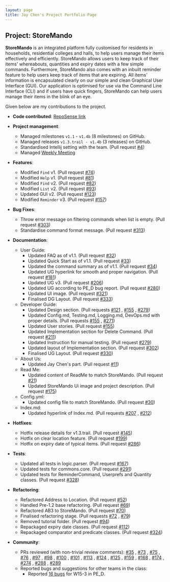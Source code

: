 ```yaml
---
layout: page 
title: Jay Chen's Project Portfolio Page
---
```


## Project: StoreMando

**StoreMando** is an integrated platform fully customised for residents in households, residential colleges and halls,
to help users manage their items effectively and efficiently. StoreMando allows users to keep track of their items'
whereabouts, quantities and expiry dates with a few simple commands. Furthermore, StoreMando also comes with an inbuilt
reminder feature to help users keep track of items that are expiring. All items' information is encapsulated clearly on
our simple and clean Graphical User Interface (GUI). Our application is optimised for use via the Command Line
Interface (CLI) and if users have quick fingers, StoreMando can help users manage their items in the blink of an eye.

Given below are my contributions to the project.

* **Code
  contributed**: [RepoSense link](https://nus-cs2103-ay2021s2.github.io/tp-dashboard/?search=&sort=groupTitle&sortWithin=title&since=2021-02-19&timeframe=commit&mergegroup=&groupSelect=groupByRepos&breakdown=false&tabOpen=true&tabType=authorship&zFR=false&tabAuthor=JayChenYJ&tabRepo=AY2021S2-CS2103T-W10-2%2Ftp%5Bmaster%5D&authorshipIsMergeGroup=false&authorshipFileTypes=docs~functional-code~test-code&authorshipIsBinaryFileTypeChecked=false)

* **Project management**:
    * Managed milestones `v1.1` - `v1.4b` (8 milestones) on GitHub.
    * Managed releases `v1.3.trail - v1.4b` (3 releases) on GitHub.
    * Standardised Intellij setting with the team. (Pull
      request [\#4](https://github.com/AY2021S2-CS2103T-W10-2/tp/pull/4))
    * Managed [Weekly Meeting](https://docs.google.com/document/d/1EHptH8x1ck_H--OhpuIljThwmmqW2otqQ-lm8X460ok/edit?usp=sharing)

* **Features**:
    * Modified `Find` v1. (Pull request [\#74](https://github.com/AY2021S2-CS2103T-W10-2/tp/pull/74))
    * Modified `Help` v1. (Pull request [\#81](https://github.com/AY2021S2-CS2103T-W10-2/tp/pull/81))
    * Modified `Find` v2. (Pull request [\#82](https://github.com/AY2021S2-CS2103T-W10-2/tp/pull/82))
    * Modified `List` v2. (Pull request [\#93](https://github.com/AY2021S2-CS2103T-W10-2/tp/pull/93))
    * Updated GUI v2. (Pull request [\#123](https://github.com/AY2021S2-CS2103T-W10-2/tp/pull/123))
    * Modified `Reminder` v3. (Pull request [\#157](https://github.com/AY2021S2-CS2103T-W10-2/tp/pull/157))

* **Bug Fixes**:
    * Throw error message on filtering commands when list is empty. (Pull
      request [\#303](https://github.com/AY2021S2-CS2103T-W10-2/tp/pull/303))
    * Standardise command format message. (Pull request [\#313](https://github.com/AY2021S2-CS2103T-W10-2/tp/pull/313))


* **Documentation**:
    * User Guide:
        * Updated FAQ as of v1.1. (Pull request [\#32](https://github.com/AY2021S2-CS2103T-W10-2/tp/pull/32))
        * Updated Quick Start as of v1.1. (Pull request [\#33](https://github.com/AY2021S2-CS2103T-W10-2/tp/pull/33))
        * Updated the command summary as of v1.1. (Pull
          request [\#34](https://github.com/AY2021S2-CS2103T-W10-2/tp/pull/34))
        * Updated UG hyperlink for smooth and proper navigation. (Pull
          request [\#181](https://github.com/AY2021S2-CS2103T-W10-2/tp/pull/181))
        * Updated UG v3. (Pull request [\#206](https://github.com/AY2021S2-CS2103T-W10-2/tp/pull/206))
        * Updated UG according to PE_D bug report. (Pull
          request [\#280](https://github.com/AY2021S2-CS2103T-W10-2/tp/pull/280))
        * Updated UI image. (Pull request [\#321](https://github.com/AY2021S2-CS2103T-W10-2/tp/pull/321))
        * Finalised DG Layout. (Pull request [\#333](https://github.com/AY2021S2-CS2103T-W10-2/tp/pull/333))
    * Developer Guide:
        * Updated Design section. (Pull requests [\#121](https://github.com/AY2021S2-CS2103T-W10-2/tp/pull/121)
          , [\#155](https://github.com/AY2021S2-CS2103T-W10-2/tp/pull/155)
          , [\#279](https://github.com/AY2021S2-CS2103T-W10-2/tp/pull/279))
        * Updated Config.md, Testing.md, Logging.md, DevOps.md with proper details. (Pull
          requests [\#155](https://github.com/AY2021S2-CS2103T-W10-2/tp/pull/155)
          , [\#271](https://github.com/AY2021S2-CS2103T-W10-2/tp/pull/271))
        * Updated User stories. (Pull request [\#155](https://github.com/AY2021S2-CS2103T-W10-2/tp/pull/155))
        * Updated Implementation section for Delete Command. (Pull
          request [\#211](https://github.com/AY2021S2-CS2103T-W10-2/tp/pull/211))
        * Updated Instruction for manual testing. (Pull
          request [\#279](https://github.com/AY2021S2-CS2103T-W10-2/tp/pull/279))
        * Updated layout of Implementation section. (Pull
          request [\#302](https://github.com/AY2021S2-CS2103T-W10-2/tp/pull/302))
        * Finalised UG Layout. (Pull request [\#330](https://github.com/AY2021S2-CS2103T-W10-2/tp/pull/330))
    * About Us:
        * Updated Jay Chen's part. (Pull request [\#11](https://github.com/AY2021S2-CS2103T-W10-2/tp/pull/11))
    * Read Me:
        * Updated content of ReadMe to match StoreMando. (Pull
          request [\#21](https://github.com/AY2021S2-CS2103T-W10-2/tp/pull/21))
        * Updated StoreMando Ui image and project description. (Pull
          request [\#175](https://github.com/AY2021S2-CS2103T-W10-2/tp/pull/175))
    * Config.yml:
        * Updated config file to match StoreMando. (Pull
          request [\#30](https://github.com/AY2021S2-CS2103T-W10-2/tp/pull/30))
    * Index.md:
        * Updated hyperlink of Index.md. (Pull requests [\#207](https://github.com/AY2021S2-CS2103T-W10-2/tp/pull/207)
          , [\#212](https://github.com/AY2021S2-CS2103T-W10-2/tp/pull/212))

* **Hotfixes**:
    * Hotfix release details for v1.3.trail. (Pull
      request [\#145](https://github.com/AY2021S2-CS2103T-W10-2/tp/pull/145))
    * Hotfix on clear location feature. (Pull request [\#199](https://github.com/AY2021S2-CS2103T-W10-2/tp/pull/199))
    * Hotfix on expiry date of typical items. (Pull
      request [\#286](https://github.com/AY2021S2-CS2103T-W10-2/tp/pull/286))

* **Tests**:
    * Updated all tests in logic.parser. (Pull request [\#167](https://github.com/AY2021S2-CS2103T-W10-2/tp/pull/167))
    * Updated tests for commons.core. (Pull request [\#291](https://github.com/AY2021S2-CS2103T-W10-2/tp/pull/291))
    * Updated tests for ReminderCommand, Userprefs and Quantity classes. (Pull
      request [\#328](https://github.com/AY2021S2-CS2103T-W10-2/tp/pull/328))

* **Refactoring**:
    * Refactored Address to Location. (Pull request [\#52](https://github.com/AY2021S2-CS2103T-W10-2/tp/pull/52))
    * Handled Pre-1.2 base refactoring. (Pull request [\#69](https://github.com/AY2021S2-CS2103T-W10-2/tp/pull/69))
    * Refactored AB3 to StoreMando. (Pull request [\#70](https://github.com/AY2021S2-CS2103T-W10-2/tp/pull/70))
    * Finalised refactoring stage. (Pull requests [\#72](https://github.com/AY2021S2-CS2103T-W10-2/tp/pull/72)
      , [\#79](https://github.com/AY2021S2-CS2103T-W10-2/tp/pull/79))
    * Removed tutorial folder. (Pull request [\#94](https://github.com/AY2021S2-CS2103T-W10-2/tp/pull/94))
    * Repackaged expiry date classes. (Pull request [\#112](https://github.com/AY2021S2-CS2103T-W10-2/tp/pull/112))
    * Repackaged comparator and predicate classes. (Pull
      request [\#324](https://github.com/AY2021S2-CS2103T-W10-2/tp/pull/324))

* **Community**:
    * PRs reviewed (with non-trivial review comments): [\#35](https://github.com/AY2021S2-CS2103T-W10-2/tp/pull/35)
      , [\#73](https://github.com/AY2021S2-CS2103T-W10-2/tp/pull/73)
      , [\#75](https://github.com/AY2021S2-CS2103T-W10-2/tp/pull/75)
      , [\#76](https://github.com/AY2021S2-CS2103T-W10-2/tp/pull/76)
      , [\#97](https://github.com/AY2021S2-CS2103T-W10-2/tp/pull/97)
      , [\#98](https://github.com/AY2021S2-CS2103T-W10-2/tp/pull/98)
      , [\#100](https://github.com/AY2021S2-CS2103T-W10-2/tp/pull/100)
      , [\#101](https://github.com/AY2021S2-CS2103T-W10-2/tp/pull/101)
      , [\#113](https://github.com/AY2021S2-CS2103T-W10-2/tp/pull/113)
      , [\#124](https://github.com/AY2021S2-CS2103T-W10-2/tp/pull/124)
      , [\#125](https://github.com/AY2021S2-CS2103T-W10-2/tp/pull/125)
      , [\#159](https://github.com/AY2021S2-CS2103T-W10-2/tp/pull/159)
      , [\#168](https://github.com/AY2021S2-CS2103T-W10-2/tp/pull/168)
      , [\#174](https://github.com/AY2021S2-CS2103T-W10-2/tp/pull/174)
      , [\#274](https://github.com/AY2021S2-CS2103T-W10-2/tp/pull/274)
      , [\#288](https://github.com/AY2021S2-CS2103T-W10-2/tp/pull/288)
      , [\#289](https://github.com/AY2021S2-CS2103T-W10-2/tp/pull/289)
    * Reported bugs and suggestions for other teams in the class:
        * Reported [16 bugs](https://github.com/JayChenYJ/ped/issues) for W15-3 in PE_D.
